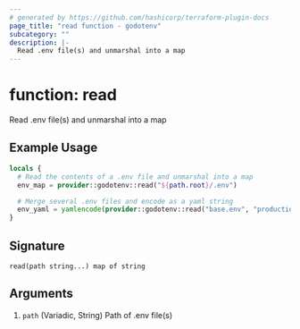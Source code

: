 ```yaml
---
# generated by https://github.com/hashicorp/terraform-plugin-docs
page_title: "read function - godotenv"
subcategory: ""
description: |-
  Read .env file(s) and unmarshal into a map
---
```


# function: read

Read .env file(s) and unmarshal into a map

## Example Usage

```terraform
locals {
  # Read the contents of a .env file and unmarshal into a map
  env_map = provider::godotenv::read("${path.root}/.env")

  # Merge several .env files and encode as a yaml string
  env_yaml = yamlencode(provider::godotenv::read("base.env", "production.env"))
}
```

## Signature

<!-- signature generated by tfplugindocs -->
```text
read(path string...) map of string
```

## Arguments

<!-- arguments generated by tfplugindocs -->

<!-- variadic argument generated by tfplugindocs -->
1. `path` (Variadic, String) Path of .env file(s)
